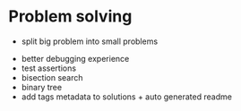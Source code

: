 # Problem solving
- split big problem into small problems


+ better debugging experience
+ test assertions
+ bisection search
+ binary tree
+ add tags metadata to solutions + auto generated readme 
